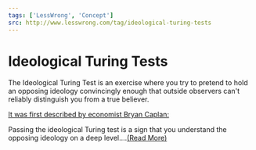 ```yaml
---
tags: ['LessWrong', 'Concept']
src: http://www.lesswrong.com/tag/ideological-turing-tests
---
```


# Ideological Turing Tests
The Ideological Turing Test is an exercise where you try to pretend to hold an opposing ideology convincingly enough that outside observers can't reliably distinguish you from a true believer.

[It was first described by economist Bryan Caplan:](https://www.econlib.org/archives/2011/06/the_ideological.html)

Passing the ideological Turing test is a sign that you understand the opposing ideology on a deep level....[(Read More)]()

